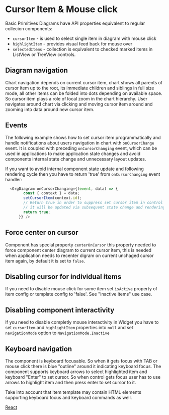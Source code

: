 # Cursor Item & Mouse click
Basic Primitives Diagrams have API properties equivalent to regular collecion components:
* `cursorItem` - is used to select single item in diagram with mouse click
* `highlightItem` - provides visual feed back for mouse over
* `selectedItems` - collection is equivalent to checked marked items in ListView or TreeView controls.

## Diagram navigation
Chart navigation depends on current cursor item, chart shows all parents of cursor item up to the root, its immediate children and siblings in full size mode, all other items can be folded into dots depending on available space. So cursor item plays a role of local zoom in the chart hierarchy. User navigates around chart via clicking and moving cursor item around and zooming into data around new cursor item.

## Events
The following example shows how to set cursor item programmatically and handle notifications about users navigation in chart with `onCursorChange` event. It is coupled with preceding `onCursorChanging` event, which can be used in applications to make application state changes and avoid components internal state change and unnecessary layout updates. 

If you want to avoid internal component state update and following rendering cycle then you have to return 'true' from `onCursorChanging` event handler:

```JavaScript
  <OrgDiagram onCursorChanging={(event, data) => {
        const { context } = data;
        setCursorItem(context.id);
        // Return true in order to suppress set cursor item in control
        // it will be updated via subsequent state change and rendering event
        return true;
      }} />
```

## Force center on cursor
Component has special property `centerOnCursor` this property needed to force component center diagram to current cursor item, this is needed when application needs to recenter digram on current unchaged cursor item again, by default it is set to `false`.

## Disabling cursor for individual items
If you need to disable mouse click for some item set `isActive` property of item config or template config to 'false'. See "Inactive items" use case.  

## Disabling component interactivity
If you need to disable completly mouse interactivity in Widget you have to set `cursorItem` and `highlightItem` properties into `null` and set `navigationMode` option to `NavigationMode.Inactive`

## Keyboard navigation
The component is keyboard focusable. So when it gets focus with TAB or mouse click there is blue "outline" around it indicating keyboard focus. The component supports keyboard arrows to select highlighted item and keyboard "Enter" to set cursor. So when control gets focus user has to use arrows to highlight item and then press enter to set cursor to it.

Take into account that item template may contain HTML elements supporting keyboard focus and keyboard commands as well.

[React](../src/Samples/SelectingCursorItem.js)
